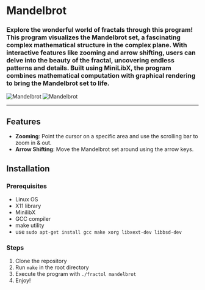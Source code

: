 # Mandelbrot
### Explore the wonderful world of fractals through this program! This program visualizes the Mandelbrot set, a fascinating complex mathematical structure in the complex plane. With interactive features like zooming and arrow shifting, users can delve into the beauty of the fractal, uncovering endless patterns and details. Built using MiniLibX, the program combines mathematical computation with graphical rendering to bring the Mandelbrot set to life.

![Mandelbrot](https://github.com/user-attachments/assets/7d2b70c5-ba2c-4e69-a816-41f6b3d22072) ![Mandelbrot](https://github.com/user-attachments/assets/cccb6f09-ec37-4dce-92f7-37f6b073bdfd)

---

## Features
- **Zooming**: Point the cursor on a specific area and use the scrolling bar to zoom in & out.
- **Arrow Shifting**: Move the Mandelbrot set around using the arrow keys.

## Installation
### Prerequisites
- Linux OS
- X11 library
- MinilibX
- GCC compiler
- make utility
- use `sudo apt-get install gcc make xorg libxext-dev libbsd-dev`

### Steps
1. Clone the repository
2. Run `make` in the root directory
3. Execute the program with `./fractol mandelbrot`
4. Enjoy!
